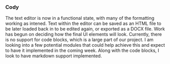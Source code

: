 ### Cody

The text editor is now in a functional state, with many of the formatting working as intened.
Text within the editor can be saved as an HTML file to be later loaded back in to be edited again, or exported as a DOCX file.
Work has begun on deciding how the final UI elements will look.
Currently, there is no support for code blocks, which is a large part of our project. I am looking into a few potential modules that could help achieve this and expect to have it implemented in the coming week.
Along with the code blocks, I look to have markdown support implemented.
